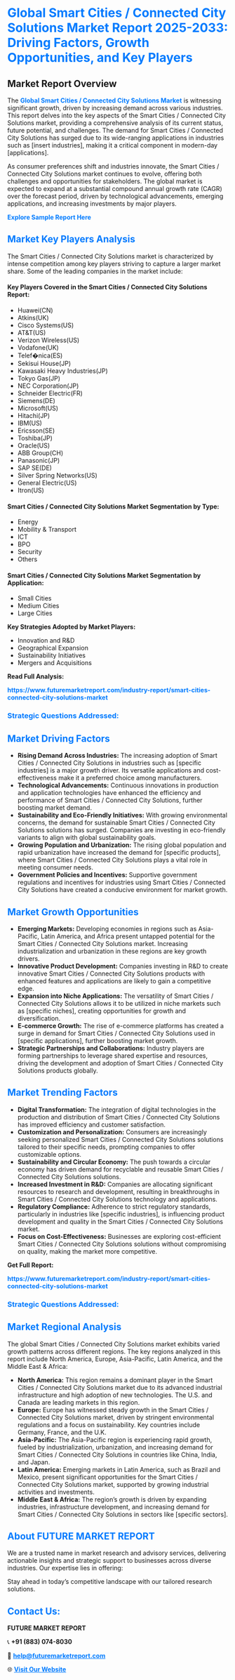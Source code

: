 <h1 style="color: #007BFF;">Global Smart Cities / Connected City Solutions Market Report 2025-2033: Driving Factors, Growth Opportunities, and Key Players</h1>

<section id="overview">
<h2>Market Report Overview</h2>
<p>The <a href="https://www.futuremarketreport.com/industry-report/smart-cities-connected-city-solutions-market" style="color: #007BFF; text-decoration: none;"><strong>Global Smart Cities / Connected City Solutions Market</strong></a> is witnessing significant growth, driven by increasing demand across various industries. This report delves into the key aspects of the Smart Cities / Connected City Solutions market, providing a comprehensive analysis of its current status, future potential, and challenges. The demand for Smart Cities / Connected City Solutions has surged due to its wide-ranging applications in industries such as [insert industries], making it a critical component in modern-day [applications].</p>
<p>As consumer preferences shift and industries innovate, the Smart Cities / Connected City Solutions market continues to evolve, offering both challenges and opportunities for stakeholders. The global market is expected to expand at a substantial compound annual growth rate (CAGR) over the forecast period, driven by technological advancements, emerging applications, and increasing investments by major players.</p>
</section>

<section id="overview">
<p><a href="https://www.futuremarketreport.com/request-sample/reportId=110275" style="color: #007BFF; text-decoration: none;"><strong>Explore Sample Report Here</strong></a></p>
</section>

<section id="key-players">
<h2 style="color: #007BFF;">Market Key Players Analysis</h2>
<p>The Smart Cities / Connected City Solutions market is characterized by intense competition among key players striving to capture a larger market share. Some of the leading companies in the market include:</p>
<h4>Key Players Covered in the Smart Cities / Connected City Solutions Report:</h4>
<ul><li>Huawei(CN)</li><li>Atkins(UK)</li><li>Cisco Systems(US)</li><li>AT&amp;T(US)</li><li>Verizon Wireless(US)</li><li>Vodafone(UK)</li><li>Telef�nica(ES)</li><li>Sekisui House(JP)</li><li>Kawasaki Heavy Industries(JP)</li><li>Tokyo Gas(JP)</li><li>NEC Corporation(JP)</li><li>Schneider Electric(FR)</li><li>Siemens(DE)</li><li>Microsoft(US)</li><li>Hitachi(JP)</li><li>IBM(US)</li><li>Ericsson(SE)</li><li>Toshiba(JP)</li><li>Oracle(US)</li><li>ABB Group(CH)</li><li>Panasonic(JP)</li><li>SAP SE(DE)</li><li>Silver Spring Networks(US)</li><li>General Electric(US)</li><li>Itron(US)</li></ul>
<h4>Smart Cities / Connected City Solutions Market Segmentation by Type:</h4>
<ul><li>Energy</li><li>Mobility &amp; Transport</li><li>ICT</li><li>BPO</li><li>Security</li><li>Others</li></ul>

<h4>Smart Cities / Connected City Solutions Market Segmentation by Application:</h4>
<ul><li>Small Cities</li><li>Medium Cities</li><li>Large Cities</li></ul>
<p><strong>Key Strategies Adopted by Market Players:</strong></p>
<ul>
<li>Innovation and R&D</li>
<li>Geographical Expansion</li>
<li>Sustainability Initiatives</li>
<li>Mergers and Acquisitions</li>
</ul>
</section>

<section>
<p><strong>Read Full Analysis: </strong></p><a href="https://www.futuremarketreport.com/industry-report/smart-cities-connected-city-solutions-market" style="color: #007BFF; text-decoration: none;"><strong>https://www.futuremarketreport.com/industry-report/smart-cities-connected-city-solutions-market</strong></a>
<h3 style="color: #007BFF;">Strategic Questions Addressed:</h3>
</section>

<section id="driving-factors">
<h2 style="color: #007BFF;">Market Driving Factors</h2>
<ul>
<li><strong>Rising Demand Across Industries:</strong> The increasing adoption of Smart Cities / Connected City Solutions in industries such as [specific industries] is a major growth driver. Its versatile applications and cost-effectiveness make it a preferred choice among manufacturers.</li>
<li><strong>Technological Advancements:</strong> Continuous innovations in production and application technologies have enhanced the efficiency and performance of Smart Cities / Connected City Solutions, further boosting market demand.</li>
<li><strong>Sustainability and Eco-Friendly Initiatives:</strong> With growing environmental concerns, the demand for sustainable Smart Cities / Connected City Solutions solutions has surged. Companies are investing in eco-friendly variants to align with global sustainability goals.</li>
<li><strong>Growing Population and Urbanization:</strong> The rising global population and rapid urbanization have increased the demand for [specific products], where Smart Cities / Connected City Solutions plays a vital role in meeting consumer needs.</li>
<li><strong>Government Policies and Incentives:</strong> Supportive government regulations and incentives for industries using Smart Cities / Connected City Solutions have created a conducive environment for market growth.</li>
</ul>
</section>

<section id="growth-opportunities">
<h2 style="color: #007BFF;">Market Growth Opportunities</h2>
<ul>
<li><strong>Emerging Markets:</strong> Developing economies in regions such as Asia-Pacific, Latin America, and Africa present untapped potential for the Smart Cities / Connected City Solutions market. Increasing industrialization and urbanization in these regions are key growth drivers.</li>
<li><strong>Innovative Product Development:</strong> Companies investing in R&D to create innovative Smart Cities / Connected City Solutions products with enhanced features and applications are likely to gain a competitive edge.</li>
<li><strong>Expansion into Niche Applications:</strong> The versatility of Smart Cities / Connected City Solutions allows it to be utilized in niche markets such as [specific niches], creating opportunities for growth and diversification.</li>
<li><strong>E-commerce Growth:</strong> The rise of e-commerce platforms has created a surge in demand for Smart Cities / Connected City Solutions used in [specific applications], further boosting market growth.</li>
<li><strong>Strategic Partnerships and Collaborations:</strong> Industry players are forming partnerships to leverage shared expertise and resources, driving the development and adoption of Smart Cities / Connected City Solutions products globally.</li>
</ul>
</section>

<section id="trending-factors">
<h2 style="color: #007BFF;">Market Trending Factors</h2>
<ul>
<li><strong>Digital Transformation:</strong> The integration of digital technologies in the production and distribution of Smart Cities / Connected City Solutions has improved efficiency and customer satisfaction.</li>
<li><strong>Customization and Personalization:</strong> Consumers are increasingly seeking personalized Smart Cities / Connected City Solutions solutions tailored to their specific needs, prompting companies to offer customizable options.</li>
<li><strong>Sustainability and Circular Economy:</strong> The push towards a circular economy has driven demand for recyclable and reusable Smart Cities / Connected City Solutions solutions.</li>
<li><strong>Increased Investment in R&D:</strong> Companies are allocating significant resources to research and development, resulting in breakthroughs in Smart Cities / Connected City Solutions technology and applications.</li>
<li><strong>Regulatory Compliance:</strong> Adherence to strict regulatory standards, particularly in industries like [specific industries], is influencing product development and quality in the Smart Cities / Connected City Solutions market.</li>
<li><strong>Focus on Cost-Effectiveness:</strong> Businesses are exploring cost-efficient Smart Cities / Connected City Solutions solutions without compromising on quality, making the market more competitive.</li>
</ul>
</section>

<section>
<p><strong>Get Full Report: </strong></p><a href="https://www.futuremarketreport.com/industry-report/smart-cities-connected-city-solutions-market" style="color: #007BFF; text-decoration: none;"><strong>https://www.futuremarketreport.com/industry-report/smart-cities-connected-city-solutions-market</strong></a>
<h3 style="color: #007BFF;">Strategic Questions Addressed:</h3>
</section>


<section id="regional-analysis">
<h2 style="color: #007BFF;">Market Regional Analysis</h2>
<p>The global Smart Cities / Connected City Solutions market exhibits varied growth patterns across different regions. The key regions analyzed in this report include North America, Europe, Asia-Pacific, Latin America, and the Middle East & Africa:</p>
<ul>
<li><strong>North America:</strong> This region remains a dominant player in the Smart Cities / Connected City Solutions market due to its advanced industrial infrastructure and high adoption of new technologies. The U.S. and Canada are leading markets in this region.</li>
<li><strong>Europe:</strong> Europe has witnessed steady growth in the Smart Cities / Connected City Solutions market, driven by stringent environmental regulations and a focus on sustainability. Key countries include Germany, France, and the U.K.</li>
<li><strong>Asia-Pacific:</strong> The Asia-Pacific region is experiencing rapid growth, fueled by industrialization, urbanization, and increasing demand for Smart Cities / Connected City Solutions in countries like China, India, and Japan.</li>
<li><strong>Latin America:</strong> Emerging markets in Latin America, such as Brazil and Mexico, present significant opportunities for the Smart Cities / Connected City Solutions market, supported by growing industrial activities and investments.</li>
<li><strong>Middle East & Africa:</strong> The region’s growth is driven by expanding industries, infrastructure development, and increasing demand for Smart Cities / Connected City Solutions in sectors like [specific sectors].</li>
</ul>
</section>

<footer>
<h2 style="color: #007BFF;">About FUTURE MARKET REPORT</h2>
<p>We are a trusted name in market research and advisory services, delivering actionable insights and strategic support to businesses across diverse industries. Our expertise lies in offering:</p>

<p>Stay ahead in today’s competitive landscape with our tailored research solutions.</p>

<h2 style="color: #007BFF;">Contact Us:</h2>
<p><strong>FUTURE MARKET REPORT</strong></p>
<p>📞 <strong>+91 (883) 074-8030</strong></p>
<p>📧 <strong><a href="mailto:help@futuremarketreport.com" style="color: #007BFF;">help@futuremarketreport.com</a></strong></p>
<p>🌐 <strong><a href="https://www.futuremarketreport.com/" style="color: #007BFF;">Visit Our Website</a></strong></p>
</footer>